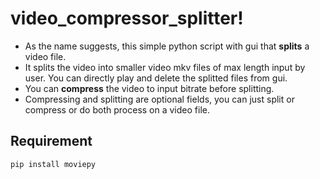 # video_compressor_splitter!

- As the name suggests,  this simple python script with gui that **splits** a video file.
- It splits the video into smaller video mkv files of max length input by user. You can directly play and delete the splitted files from gui.
- You can **compress** the video to input bitrate before splitting.
- Compressing and splitting are optional fields, you can just split or compress or do both process on a video file.


## Requirement
```
pip install moviepy 
```

